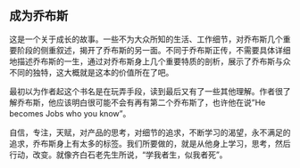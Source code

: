 ## 成为乔布斯

这是一个关于成长的故事。一些不为大众所知的生活、工作细节，对乔布斯几个重要阶段的侧重叙述，揭开了乔布斯的另一面。不同于乔布斯正传，不需要具体详细地描述乔布斯的一生，通过对乔布斯身上几个重要特质的剖析，展示了乔布斯与众不同的独特，这大概就是这本的价值所在了吧。

最初以为作者起这个书名是在玩弄手段，读到最后又有了一些其他理解。作者很了解乔布斯，他应该明白很可能不会有再有第二个乔布斯了，也许他在说”He becomes Jobs who you know”。

自信，专注，天赋，对产品的思考，对细节的追求，不断学习的渴望，永不满足的追求，乔布斯身上有太多的标签。我们所要做的，就是从他身上学习，思考，然后行动，改变。就像齐白石老先生所说，“学我者生，似我者死”。


